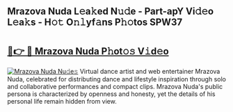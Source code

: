 ## Mrazova Nuda L𝚎a𝚔ed N𝚞𝚍e - Part-apY Vi𝚍𝚎o L𝚎a𝚔s - H𝚘𝚝 O𝚗𝚕yf𝚊ns P𝚑𝚘tos SPW37

# <h2><a href="http://kf6rmbz.oniu.top/?m=Mrazova+Nuda">🔗👉 🔴 Mrazova Nuda P𝚑ot𝚘𝚜 V𝚒d𝚎o</a></h2>

[![Mrazova Nuda Nu𝚍e𝚜](https://i.imgur.com/0qMVB7G.gif)](http://kf6rmbz.oniu.top/?m=Mrazova+Nuda)
Virtual dance artist and web entertainer Mrazova Nuda, celebrated for distributing dance and lifestyle inspiration through solo and collaborative performances and compact clips. Mrazova Nuda's public persona is characterized by openness and honesty, yet the details of his personal life remain hidden from view.  
